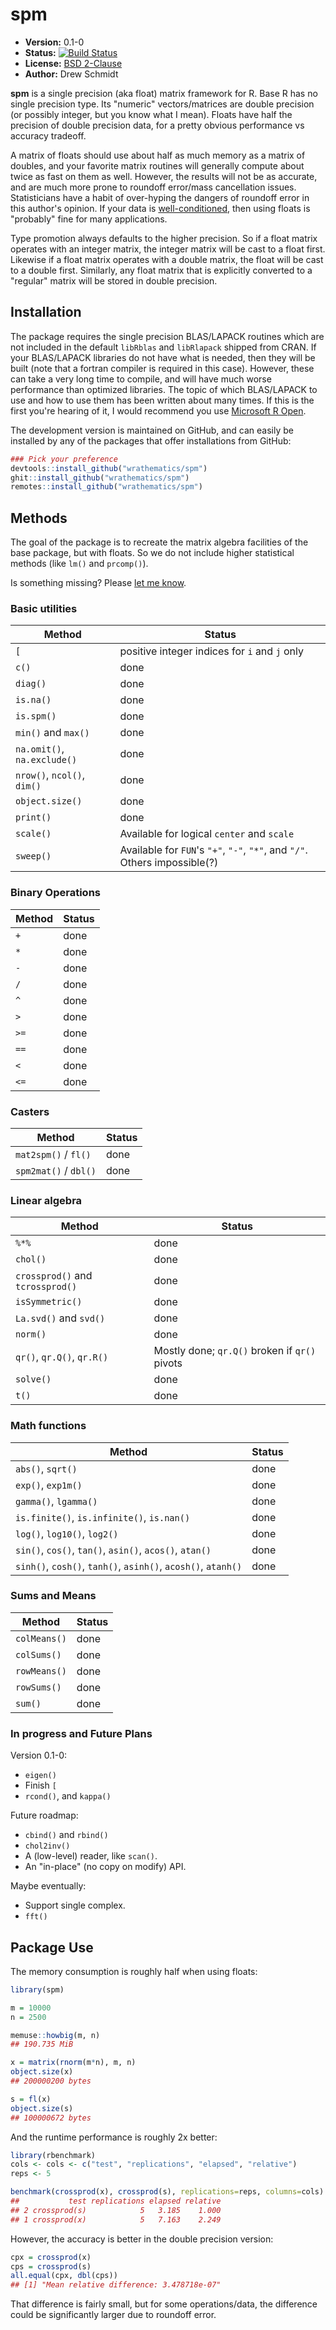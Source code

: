 # spm

* **Version:** 0.1-0
* **Status:** [![Build Status](https://travis-ci.org/wrathematics/spm.png)](https://travis-ci.org/wrathematics/spm)
* **License:** [BSD 2-Clause](http://opensource.org/licenses/BSD-2-Clause)
* **Author:** Drew Schmidt


**spm** is a single precision (aka float) matrix framework for R.  Base R has no single precision type.  Its "numeric" vectors/matrices are double precision (or possibly integer, but you know what I mean).  Floats have half the precision of double precision data, for a pretty obvious performance vs accuracy tradeoff.

A matrix of floats should use about half as much memory as a matrix of doubles, and your favorite matrix routines will generally compute about twice as fast on them as well.  However, the results will not be as accurate, and are much more prone to roundoff error/mass cancellation issues.  Statisticians have a habit of over-hyping the dangers of roundoff error in this author's opinion.  If your data is [well-conditioned](https://en.wikipedia.org/wiki/Condition_number), then using floats is "probably" fine for many applications.  

Type promotion always defaults to the higher precision.  So if a float matrix operates with an integer matrix, the integer matrix will be cast to a float first. Likewise if a float matrix operates with a double matrix, the float will be cast to a double first.  Similarly, any float matrix that is explicitly converted to a "regular" matrix will be stored in double precision.



## Installation

The package requires the single precision BLAS/LAPACK routines which are not included in the default `libRblas` and `libRlapack` shipped from CRAN.  If your BLAS/LAPACK libraries do not have what is needed, then they will be built (note that a fortran compiler is required in this case).  However, these can take a very long time to compile, and will have much worse performance than optimized libraries.  The topic of which BLAS/LAPACK to use and how to use them has been written about many times.  If this is the first you're hearing of it, I would recommend you use [Microsoft R Open](https://mran.microsoft.com/open/).

<!-- To install the R package, run:

```r
install.package("spm")
``` -->

The development version is maintained on GitHub, and can easily be installed by any of the packages that offer installations from GitHub:

```r
### Pick your preference
devtools::install_github("wrathematics/spm")
ghit::install_github("wrathematics/spm")
remotes::install_github("wrathematics/spm")
```



## Methods

The goal of the package is to recreate the matrix algebra facilities of the base package, but with floats.  So we do not include higher statistical methods (like `lm()` and `prcomp()`).

Is something missing?  Please [let me know](https://github.com/wrathematics/spm/issues).

### Basic utilities

| Method | Status |
|---|---|
| `[` | positive integer indices for `i` and `j` only |
| `c()` | done |
| `diag()` | done |
| `is.na()` | done |
| `is.spm()` | done |
| `min()` and `max()` | done |
| `na.omit()`, `na.exclude()` | done |
| `nrow()`, `ncol()`, `dim()` | done |
| `object.size()` | done |
| `print()` | done |
| `scale()` | Available for logical `center` and `scale` |
| `sweep()` | Available for `FUN`'s `"+"`, `"-"`, `"*"`, and `"/"`. Others impossible(?) | 

### Binary Operations

| Method | Status |
|---|---|
| `+` | done |
| `*` | done |
| `-` | done |
| `/` | done |
| `^` | done |
| `>` | done |
| `>=` | done |
| `==` | done |
| `<` | done |
| `<=` | done |

### Casters

| Method | Status |
|---|---|
| `mat2spm()` / `fl()` | done |
| `spm2mat()` / `dbl()` | done |

### Linear algebra

| Method | Status |
|---|---|
| `%*%` | done |
| `chol()` | done |
| `crossprod()` and `tcrossprod()` | done | 
| `isSymmetric()` | done |
| `La.svd()` and `svd()` | done |
| `norm()` | done |
| `qr()`, `qr.Q()`, `qr.R()` | Mostly done; `qr.Q()` broken if `qr()` pivots |
| `solve()` | done | 
| `t()` | done |

### Math functions

| Method | Status |
|---|---|
| `abs()`, `sqrt()` | done |
| `exp()`, `exp1m()` | done |
| `gamma()`, `lgamma()` | done |
| `is.finite()`, `is.infinite()`, `is.nan()` | done |
| `log()`, `log10()`, `log2()` | done |
| `sin()`, `cos()`, `tan()`, `asin()`, `acos()`, `atan()` | done |
| `sinh()`, `cosh()`, `tanh()`, `asinh()`, `acosh()`, `atanh()` | done |

### Sums and Means

| Method | Status |
|---|---|
| `colMeans()` | done |
| `colSums()` | done |
| `rowMeans()` | done |
| `rowSums()` | done |
| `sum()` | done |


### In progress and Future Plans

Version 0.1-0:

* `eigen()`
* Finish `[`
* `rcond()`, and `kappa()`

Future roadmap:

* `cbind()` and `rbind()`
* `chol2inv()`
* A (low-level) reader, like `scan()`.
* An "in-place" (no copy on modify) API.

Maybe eventually:

* Support single complex.
* `fft()`



## Package Use

The memory consumption is roughly half when using floats:

```r
library(spm)

m = 10000
n = 2500

memuse::howbig(m, n)
## 190.735 MiB

x = matrix(rnorm(m*n), m, n)
object.size(x)
## 200000200 bytes

s = fl(x)
object.size(s)
## 100000672 bytes
```

And the runtime performance is roughly 2x better:

```r
library(rbenchmark)
cols <- cols <- c("test", "replications", "elapsed", "relative")
reps <- 5

benchmark(crossprod(x), crossprod(s), replications=reps, columns=cols)
##           test replications elapsed relative
## 2 crossprod(s)            5   3.185    1.000
## 1 crossprod(x)            5   7.163    2.249
```

However, the accuracy is better in the double precision version:

```r
cpx = crossprod(x)
cps = crossprod(s)
all.equal(cpx, dbl(cps))
## [1] "Mean relative difference: 3.478718e-07"
```

That difference is fairly small, but for some operations/data, the difference could be significantly larger due to roundoff error.
